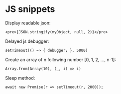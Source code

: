 # JS snippets

Display readable json:
```
<pre>{JSON.stringify(myObject, null, 2)}</pre>
```
Delayed js debugger:
```
setTimeout(() => { debugger; }, 5000)
```
Create an array of n following number [0, 1, 2, ..., n-1]:
```
Array.from(Array(10), (_, i) => i)
```
Sleep method:
```
await new Promise(r => setTimeout(r, 2000));
```

